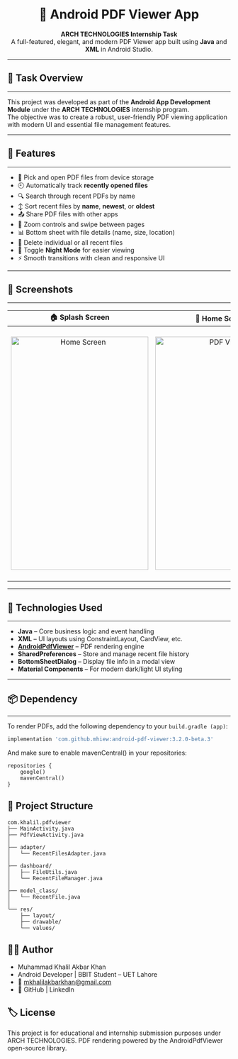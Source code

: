 <h1 align="center">📄 Android PDF Viewer App</h1>

<p align="center">
  <b>ARCH TECHNOLOGIES Internship Task</b><br>
  A full-featured, elegant, and modern PDF Viewer app built using <b>Java</b> and <b>XML</b> in Android Studio.
</p>

---

## 📝 Task Overview
---

This project was developed as part of the **Android App Development Module** under the **ARCH TECHNOLOGIES** internship program.  
The objective was to create a robust, user-friendly PDF viewing application with modern UI and essential file management features.

---

## 🚀 Features
---

- 📂 Pick and open PDF files from device storage
- 🕘 Automatically track **recently opened files**
- 🔍 Search through recent PDFs by name
- ↕️ Sort recent files by **name**, **newest**, or **oldest**
- 📤 Share PDF files with other apps
- 🔎 Zoom controls and swipe between pages
- 📊 Bottom sheet with file details (name, size, location)
- 🧹 Delete individual or all recent files
- 🌙 Toggle **Night Mode** for easier viewing
- ⚡ Smooth transitions with clean and responsive UI

---

## 📱 Screenshots
---

| 🏠 Splash Screen | 📄 Home Screen | 📋 File Info Sheet |
|:--------------:|:-------------:|:------------------:|
| <img width="310" height="526" alt="Home Screen" src="https://github.com/user-attachments/assets/7ae4555b-1be3-43bf-9148-aca1e4f1055d" /> | <img width="301" height="526" alt="PDF View" src="https://github.com/user-attachments/assets/a189f8a7-ce56-4aff-9381-3f966c46b966" /> | <img width="260" height="568" alt="File Info" src="https://github.com/user-attachments/assets/ab9045a1-5421-4794-9072-14204d65c525" /> |

---

## 🔧 Technologies Used
---

- **Java** – Core business logic and event handling
- **XML** – UI layouts using ConstraintLayout, CardView, etc.
- **[AndroidPdfViewer](https://github.com/mhiew/android-pdf-viewer)** – PDF rendering engine
- **SharedPreferences** – Store and manage recent file history
- **BottomSheetDialog** – Display file info in a modal view
- **Material Components** – For modern dark/light UI styling

---

## 📦 Dependency
---

To render PDFs, add the following dependency to your `build.gradle (app)`:

```groovy
implementation 'com.github.mhiew:android-pdf-viewer:3.2.0-beta.3'
```
And make sure to enable mavenCentral() in your repositories:

```
repositories {
    google()
    mavenCentral()
}
```
📁 Project Structure
---
```
com.khalil.pdfviewer
├── MainActivity.java
├── PdfViewActivity.java
│
├── adapter/
│   └── RecentFilesAdapter.java
│
├── dashboard/
│   ├── FileUtils.java
│   └── RecentFileManager.java
│
├── model_class/
│   └── RecentFile.java
│
└── res/
    ├── layout/
    ├── drawable/
    └── values/
  ```
🧑‍💻 Author
---
- Muhammad Khalil Akbar Khan
- Android Developer | BBIT Student – UET Lahore
- 📧 mkhalilakbarkhan@gmail.com
- 🔗 GitHub | LinkedIn

🏷 License
---
This project is for educational and internship submission purposes under ARCH TECHNOLOGIES.
PDF rendering powered by the AndroidPdfViewer open-source library.
